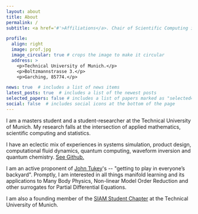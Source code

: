 ```yaml
---
layout: about
title: About
permalink: /
subtitle: <a href='#'>Affiliations</a>. Chair of Scientific Computing in Computer Science, TUM.

profile:
  align: right
  image: prof.jpg
  image_circular: true # crops the image to make it circular
  address: >
    <p>Technical University of Munich.</p>
    <p>Boltzmannstrasse 3.</p>
    <p>Garching, 85774.</p>

news: true  # includes a list of news items
latest_posts: true  # includes a list of the newest posts
selected_papers: false # includes a list of papers marked as "selected={true}"
social: false  # includes social icons at the bottom of the page
---
```

I am a masters student and a student-researcher at the Technical University of Munich.
My research falls at the intersection of applied mathematics, scientific computing and statistics.

I have an eclectic mix of experiences in systems simulation, product design, computational fluid dynamics, quantum computing, waveform inversion and quantum chemistry. [See Github.](https://github.com/dynamic-queries)

I am an active proponent of 
[John Tukey](https://nationalmedals.org/laureate/john-wilder-tukey/)'s -- "getting to play in everyone’s backyard". Promptly, I am interested in all things manifold learning and its applications to Many Body Physics, Non-linear Model Order Reduction and other surrogates for Partial Differential Equations.

I am also a founding member of the [SIAM Student Chapter](https://siam-munich-chapter.github.io/SIAM_Munich.io/) at the Technical University of Munich.
